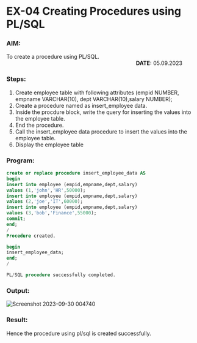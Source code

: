 # EX-04 Creating Procedures using PL/SQL
### AIM: 
To create a procedure using PL/SQL. &emsp;&emsp;&emsp;&emsp;&emsp;&emsp;&emsp;&emsp;&emsp;&emsp;&emsp;&emsp;&emsp;&emsp;&emsp;&emsp;&emsp;&emsp;&emsp;&emsp;&emsp;&emsp;&emsp;&emsp;  **DATE:** 05.09.2023
### Steps:
1. Create employee table with following attributes (empid NUMBER, empname VARCHAR(10), dept VARCHAR(10),salary NUMBER);
2. Create a procedure named as insert_employee data.
3. Inside the procdure block, write the query for inserting the values into the employee table.
4. End the procedure.
5. Call the insert_employee data procedure to insert the values into the employee table.
6. Display the employee table
### Program:
```SQL
create or replace procedure insert_employee_data AS                      Developed By: ROHIT JAIN D                
begin                                                                    Register No: 212222230120
insert into employee (empid,empname,dept,salary)                      
values (1,'john','HR',50000);
insert into employee (empid,empname,dept,salary)
values (2,'joe','IT',60000);
insert into employee (empid,empname,dept,salary)
values (3,'bob','Finance',55000);
commit;
end;
/
Procedure created.

begin
insert_employee_data;
end;
/

PL/SQL procedure successfully completed.
```
### Output:
![Screenshot 2023-09-30 004740](https://github.com/ROHITJAIND/EX-4-Creating-Procedures-using-PL-SQL/assets/118707073/bb2e9dd8-d26b-489c-99a0-b070b55518d1)

### Result:
Hence the procedure using pl/sql is created successfully.
